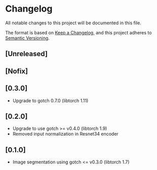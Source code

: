 # Changelog

All notable changes to this project will be documented in this file.

The format is based on [Keep a Changelog](https://keepachangelog.com/en/1.0.0/),
and this project adheres to [Semantic Versioning](https://semver.org/spec/v2.0.0.html).

## [Unreleased]

## [Nofix]

## [0.3.0]
- Upgrade to gotch 0.7.0 (libtorch 1.11)

## [0.2.0]
- Upgrade to use gotch >= v0.4.0 (libtorch 1.9)
- Removed input normalization in Resnet34 encoder

## [0.1.0]
- Image segmentation using gotch <= v0.3.0 (libtorch 1.7)
